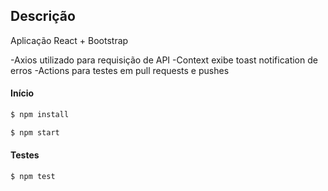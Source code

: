 ## Descrição

Aplicação React + Bootstrap

-Axios utilizado para requisição de API
-Context exibe toast notification de erros
-Actions para testes em pull requests e pushes

#### Início

```bash
$ npm install

$ npm start
```

#### Testes

```bash
$ npm test
```
